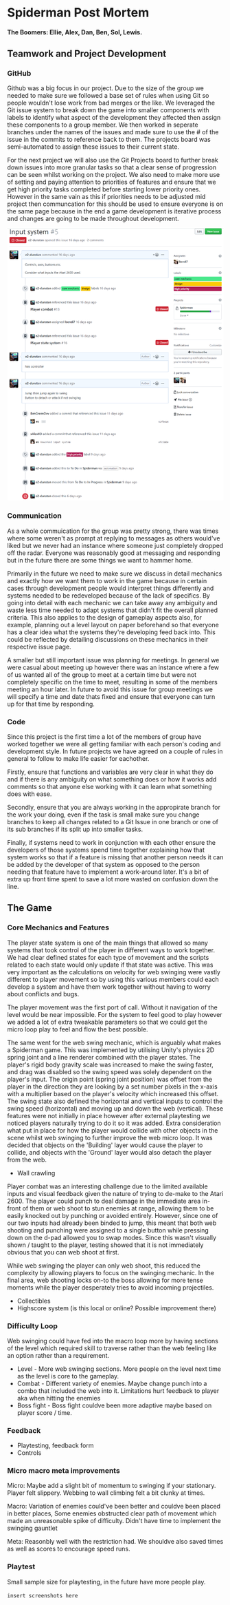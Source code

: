 # Spiderman Post Mortem

#### The Boomers: Ellie, Alex, Dan, Ben, Sol, Lewis.

##
## Teamwork and Project Development

### GitHub

Github was a big focus in our project. Due to the size of the group we needed to make sure we followed a base set of rules when using Git so people wouldn't lose work from bad merges or the like. We leveraged the Git issue system to break down the game into smaller components with labels to identify what aspect of the development they affected then assign these components to a group member. We then worked in seperate branches under the names of the issues and made sure to use the # of the issue in the commits to reference back to them. The projects board was semi-automated to assign these issues to their current state.

For the next project we will also use the Git Projects board to further break down issues into more granular tasks so that a clear sense of progression can be seen whilst working on the project. We also need to make more use of setting and paying attention to priorities of features and ensure that we get high priority tasks completed before starting lower priority ones. However in the same vain as this if priorities needs to be adjusted mid project then communcation for this should be used to ensure everyone is on the same page because in the end a game development is iterative process and changes are going to be made throughout development.
    
![Example Issue on GitHub](/images/Git_issues_example.PNG)

### Communication

As a whole commuication for the group was pretty strong, there was times where some weren't as prompt at replying to messages as others would've liked but we never had an instance where someone just completely dropped off the radar. Everyone was reasonably good at messaging and responding but in the future there are some things we want to hammer home. 

Primarily in the future we need to make sure we discuss in detail mechanics and exactly how we want them to work in the game because in certain cases through development people would interpret things differently and systems needed to be redeveloped because of the lack of specifics. By going into detail with each mechanic we can take away any ambiguity and waste less time needed to adapt systems that didn't fit the overall planned criteria. This also applies to the design of gameplay aspects also, for example, planning out a level layout on paper beforehand so that everyone has a clear idea what the systems they're developing feed back into. This could be reflected by detailing discussions on these mechanics in their respective issue page.

A smaller but still important issue was planning for meetings. In general we were casual about meeting up however there was an instance where a few of us wanted all of the group to meet at a certain time but were not completely specific on the time to meet, resulting in some of the members meeting an hour later. In future to avoid this issue for group meetings we will specify a time and date thats fixed and ensure that everyone can turn up for that time by responding.

### Code

Since this project is the first time a lot of the members of group have worked together we were all getting familiar with each person's coding and development style. In future projects we have agreed on a couple of rules in general to follow to make life easier for eachother.
    
Firstly, ensure that functions and variables are very clear in what they do and if there is any ambiguity on what something does or how it works add comments so that anyone else working with it can learn what something does with ease.

Secondly, ensure that you are always working in the appropirate branch for the work your doing, even if the task is small make sure you change branches to keep all changes related to a Git Issue in one branch or one of its sub branches if its split up into smaller tasks.

Finally, if systems need to work in conjunction with each other ensure the developers of those systems spend time together explaining how that system works so that if a feature is missing that another person needs it can be added by the developer of that system as opposed to the person needing that feature have to implement a work-around later. It's a bit of extra up front time spent to save a lot more wasted on confusion down the line.

##
## The Game

### Core Mechanics and Features

The player state system is one of the main things that allowed so many systems that took control of the player in different ways to work together. We had clear defined states for each type of movement and the scripts related to each state would only update if that state was active. This was very important as the calculations on velocity for web swinging were vastly different to player movement so by using this various members could each develop a system and have them work together without having to worry about conflicts and bugs.

The player movement was the first port of call. Without it navigation of the level would be near impossible. For the system to feel good to play however we added a lot of extra tweakable parameters so that we could get the micro loop play to feel and flow the best possible.

The same went for the web swing mechanic, which is arguably what makes a Spiderman game. This was implemented by utilising Unity's physics 2D spring joint and a line renderer combined with the player states. The player's rigid body gravity scale was increased to make the swing faster, and drag was disabled so the swing speed was solely dependent on the player's input. The origin point (spring joint position) was offset from the player in the direction they are looking by a set number pixels in the x-axis with a multiplier based on the player's velocity which increased this offset. The swing state also defined the horizontal and vertical inputs to control the swing speed (horizontal) and moving up and down the web (vertical). These features were not initially in place however after external playtesting we noticed players naturally trying to do it so it was added. Extra consideration what put in place for how the player would collide with other objects in the scene whilst web swinging to further improve the web micro loop. It was decided that objects on the 'Building' layer would cause the player to collide, and objects with the 'Ground' layer would also detach the player from the web.

- Wall crawling

Player combat was an interesting challenge due to the limited available inputs and visual feedback given the nature of trying to de-make to the Atari 2600. The player could punch to deal damage in the immediate area in-front of them or web shoot to stun enemies at range, allowing them to be easily knocked out by punching or avoided entirely. However, since one of our two inputs had already been binded to jump, this meant that both web shooting and punching were assigned to a single button while pressing down on the d-pad allowed you to swap modes. Since this wasn't visually shown / taught to the player, testing showed that it is not immediately obvious that you can web shoot at first.

While web swinging the player can only web shoot, this reduced the complexity by allowing players to focus on the swinging mechanic. In the final area, web shooting locks on-to the boss allowing for more tense moments while the player desperately tries to avoid incoming projectiles.

- Collectibles
- Highscore system (is this local or online? Possible improvement there)

### Difficulty Loop

Web swinging could have fed into the macro loop more by having sections of the level which required skill to traverse rather than the web feeling like an option rather than a requirement.

- Level - More web swinging sections. More people on the level next time as the level is core to the gameplay.
- Combat - Different variety of enemies. Maybe change punch into a combo that included the web into it. Limitations hurt feedback to player aka when hitting the enemies
- Boss fight - Boss fight couldve been more adaptive maybe based on player score / time.

### Feedback

- Playtesting, feedback form
- Controls

### Micro macro meta improvements

Micro: Maybe add a slight bit of momentum to swinging if your stationary. Player felt slippery. Webbing to wall climbing felt a bit clunky at times. 

Macro: Variation of enemies could've been better and couldve been placed in better places, Some enemies obstructed clear path of movement which made an unreasonable spike of difficulty. Didn't have time to implement the swinging gauntlet 

Meta: Reasonbly well with the restriction had. We shouldve also saved times as well as scores to encourage speed runs.

### Playtest
Small sample size for playtesting, in the future have more people play.


` insert screenshots here `
